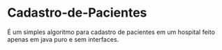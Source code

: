 # Cadastro-de-Pacientes
É um simples algoritmo para cadastro de pacientes em um hospital feito apenas em java puro e sem interfaces.
